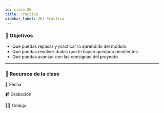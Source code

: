```yaml
---
id: clase-26
title: Práctica
sidebar_label: 26) Práctica
---
```


### 🏁 Objetivos

- Que puedas repasar y practicar lo aprendido del módulo
- Que puedas resolver dudas que te hayan quedado pendientes
- Que puedas avanzar con las consignas del proyecto

---

### 🚀 Recursos de la clase

📆 Fecha

📹 Grabación

👩‍💻 Código
